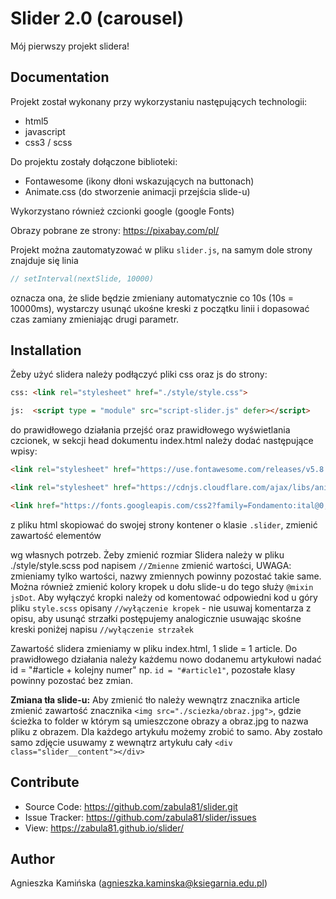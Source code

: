 # Slider 2.0 (carousel)

Mój pierwszy projekt slidera!

## Documentation
Projekt został wykonany przy wykorzystaniu następujących technologii:
* html5
* javascript
* css3 / scss

Do projektu zostały dołączone biblioteki:
* Fontawesome (ikony dłoni wskazujących na buttonach)
* Animate.css (do stworzenie animacji przejścia slide-u)

Wykorzystano również czcionki google (google Fonts)

Obrazy pobrane ze strony: https://pixabay.com/pl/

Projekt można zautomatyzować w pliku `slider.js`, na samym dole strony znajduje się linia
```javascript
// setInterval(nextSlide, 10000)
```
oznacza ona, że slide będzie zmieniany automatycznie co 10s (10s = 10000ms), wystarczy usunąć ukośne kreski z początku linii i dopasować czas zamiany zmieniając drugi parametr.

## Installation
Żeby użyć slidera należy podłączyć pliki css oraz js do strony:
```html
css: <link rel="stylesheet" href="./style/style.css">

js:  <script type = "module" src="script-slider.js" defer></script>
```
do prawidłowego działania przejść oraz prawidłowego wyświetlania czcionek, w sekcji head dokumentu index.html należy dodać następujące wpisy:
```html
<link rel="stylesheet" href="https://use.fontawesome.com/releases/v5.8.1/css/all.css" integrity="sha384-50oBUHEmvpQ+1lW4y57PTFmhCaXp0ML5d60M1M7uH2+nqUivzIebhndOJK28anvf" crossorigin="anonymous"> 

<link rel="stylesheet" href="https://cdnjs.cloudflare.com/ajax/libs/animate.css/4.0.0/animate.min.css"> 

<link href="https://fonts.googleapis.com/css2?family=Fondamento:ital@0;1&display=swap" rel="stylesheet">
```
z pliku html skopiować do swojej strony kontener o klasie `.slider`, zmienić zawartość elementów <article> wg własnych potrzeb.
Żeby zmienić rozmiar Slidera należy w pliku ./style/style.scss pod napisem `//Zmienne`  zmienić wartości, UWAGA: zmieniamy tylko wartości, nazwy zmiennych powinny pozostać takie same. Można również zmienić kolory kropek u dołu slide-u do tego służy `@mixin jsDot`.
Aby wyłączyć kropki należy od komentować odpowiedni kod u góry pliku `style.scss` opisany `//wyłączenie kropek` - nie usuwaj komentarza z opisu, aby usunąć strzałki postępujemy analogicznie usuwając skośne kreski poniżej napisu `//wyłączenie strzałek`

Zawartość slidera zmieniamy w pliku index.html, 1 slide = 1 article.
Do prawidłowego działania należy każdemu nowo dodanemu artykułowi nadać id = "#article + kolejny numer" np. `id = "#article1"`, pozostałe klasy powinny pozostać bez zmian.

**Zmiana tła slide-u:**
Aby zmienić tło należy wewnątrz znacznika article zmienić zawartość znacznika `<img src="./sciezka/obraz.jpg">`, gdzie ścieżka to folder w którym są umieszczone obrazy a obraz.jpg to nazwa pliku z obrazem.
Dla każdego artykułu możemy zrobić to samo.
Aby zostało samo zdjęcie usuwamy z wewnątrz artykułu cały `<div class="slider__content"></div>` 

## Contribute
* Source Code: https://github.com/zabula81/slider.git
* Issue Tracker: https://github.com/zabula81/slider/issues
* View: https://zabula81.github.io/slider/

## Author
Agnieszka Kamińska (agnieszka.kaminska@ksiegarnia.edu.pl)